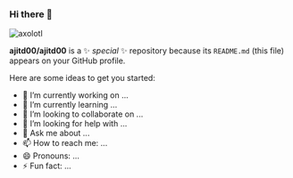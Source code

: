 ### Hi there 👋
![axolotl](https://user-images.githubusercontent.com/110885554/186362310-d5c6e677-5b67-49b2-bf77-e0f41e5b1949.png)
<!-- -->
**ajitd00/ajitd00** is a ✨ _special_ ✨ repository because its `README.md` (this file) appears on your GitHub profile.

Here are some ideas to get you started:

- 🔭 I’m currently working on ...
- 🌱 I’m currently learning ...
- 👯 I’m looking to collaborate on ...
- 🤔 I’m looking for help with ...
- 💬 Ask me about ...
- 📫 How to reach me: ...
- 😄 Pronouns: ...
- ⚡ Fun fact: ...
<!-- -->
